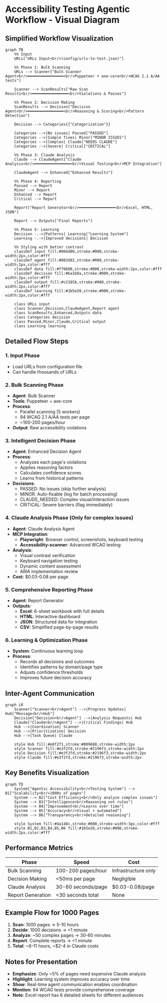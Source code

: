 # Accessibility Testing Agentic Workflow - Visual Diagram

## Simplified Workflow Visualization

```mermaid
graph TB
    %% Input
    URLs["URLs Input<br/>(config/urls-to-test.json)"]
    
    %% Phase 1: Bulk Scanning
    URLs --> Scanner["Bulk Scanner Agent<br/>━━━━━━━━━━━━━━━━<br/>Puppeteer + axe-core<br/>WCAG 2.1 A/AA tests"]
    
    Scanner --> ScanResults["Raw Scan Results<br/>━━━━━━━━━━━━━━━━<br/>Violations & Passes"]
    
    %% Phase 2: Decision Making
    ScanResults --> Decision["Decision Agent<br/>━━━━━━━━━━━━━━━━<br/>Reasoning & Scoring<br/>Pattern Detection"]
    
    Decision --> Categories{{"Categorization"}}
    
    Categories -->|No issues| Passed["PASSED"]
    Categories -->|Simple fixes| Minor["MINOR ISSUES"]
    Categories -->|Complex| Claude["NEEDS CLAUDE"]
    Categories -->|Severe| Critical["CRITICAL"]
    
    %% Phase 3: Claude Analysis
    Claude --> ClaudeAgent["Claude Analysis<br/>━━━━━━━━━━━━━━━━<br/>Visual Testing<br/>MCP Integration"]
    
    ClaudeAgent --> Enhanced["Enhanced Results"]
    
    %% Phase 4: Reporting
    Passed --> Report
    Minor --> Report
    Enhanced --> Report
    Critical --> Report
    
    Report["Report Generator<br/>━━━━━━━━━━━━━━━━<br/>Excel, HTML, JSON"]
    
    Report --> Outputs["Final Reports"]
    
    %% Phase 5: Learning
    Decision -.->|Patterns| Learning["Learning System"]
    Learning -.->|Improved decisions| Decision
    
    %% Styling with better contrast
    classDef input fill:#004d00,stroke:#000,stroke-width:2px,color:#fff
    classDef agent fill:#003d82,stroke:#000,stroke-width:2px,color:#fff
    classDef data fill:#ff6600,stroke:#000,stroke-width:2px,color:#fff
    classDef decision fill:#6a1b9a,stroke:#000,stroke-width:2px,color:#fff
    classDef output fill:#c2185b,stroke:#000,stroke-width:2px,color:#fff
    classDef learning fill:#1b5e20,stroke:#000,stroke-width:2px,color:#fff
    
    class URLs input
    class Scanner,Decision,ClaudeAgent,Report agent
    class ScanResults,Enhanced,Outputs data
    class Categories decision
    class Passed,Minor,Claude,Critical output
    class Learning learning
```

## Detailed Flow Steps

### 1. **Input Phase**
- Load URLs from configuration file
- Can handle thousands of URLs

### 2. **Bulk Scanning Phase**
- **Agent**: Bulk Scanner
- **Tools**: Puppeteer + axe-core
- **Process**: 
  - Parallel scanning (5 workers)
  - 94 WCAG 2.1 A/AA tests per page
  - ~100-200 pages/hour
- **Output**: Raw accessibility violations

### 3. **Intelligent Decision Phase**
- **Agent**: Enhanced Decision Agent
- **Process**:
  - Analyzes each page's violations
  - Applies reasoning factors
  - Calculates confidence scores
  - Learns from historical patterns
- **Decisions**:
  - PASSED: No issues (skip further analysis)
  - MINOR: Auto-fixable (log for batch processing)
  - CLAUDE_NEEDED: Complex visual/interaction issues
  - CRITICAL: Severe barriers (flag immediately)

### 4. **Claude Analysis Phase** (Only for complex issues)
- **Agent**: Claude Analysis Agent
- **MCP Integration**:
  - **Playwright**: Browser control, screenshots, keyboard testing
  - **Accessibility-scanner**: Advanced WCAG testing
- **Analysis**:
  - Visual contrast verification
  - Keyboard navigation testing
  - Dynamic content assessment
  - ARIA implementation review
- **Cost**: $0.03-0.08 per page

### 5. **Comprehensive Reporting Phase**
- **Agent**: Report Generator
- **Outputs**:
  - **Excel**: 6-sheet workbook with full details
  - **HTML**: Interactive dashboard
  - **JSON**: Structured data for integration
  - **CSV**: Simplified page-by-page results

### 6. **Learning & Optimization Phase**
- **System**: Continuous learning loop
- **Process**:
  - Records all decisions and outcomes
  - Identifies patterns by domain/page type
  - Adjusts confidence thresholds
  - Improves future decision accuracy

## Inter-Agent Communication

```mermaid
graph LR
    Scanner["Scanner<br/>Agent"] -->|Progress Updates| Hub["Message<br/>Hub"]
    Decision["Decision<br/>Agent"] -->|Analysis Requests| Hub
    Claude["Claude<br/>Agent"] -->|Critical Findings| Hub
    Hub -->|Coordination| Scanner
    Hub -->|Prioritization| Decision
    Hub -->|Task Queue| Claude
    
    style Hub fill:#e0f2f1,stroke:#009688,stroke-width:2px
    style Scanner fill:#e3f2fd,stroke:#2196f3,stroke-width:2px
    style Decision fill:#e3f2fd,stroke:#2196f3,stroke-width:2px
    style Claude fill:#e3f2fd,stroke:#2196f3,stroke-width:2px
```

## Key Benefits Visualization

```mermaid
graph TD
    System["Agentic Accessibility<br/>Testing System"] --> B1["Scalability<br/>1000s of pages"]
    System --> B2["Cost Efficiency<br/>Only analyze complex issues"]
    System --> B3["Intelligence<br/>Reasoning not rules"]
    System --> B4["Improvement<br/>Learns over time"]
    System --> B5["Accuracy<br/>Visual + automated"]
    System --> B6["Transparency<br/>Detailed reasoning"]
    
    style System fill:#4a148c,stroke:#000,stroke-width:3px,color:#fff
    style B1,B2,B3,B4,B5,B6 fill:#1b5e20,stroke:#000,stroke-width:2px,color:#fff
```

## Performance Metrics

| Phase | Speed | Cost |
|-------|-------|------|
| Bulk Scanning | 100-200 pages/hour | Infrastructure only |
| Decision Making | <50ms per page | Negligible |
| Claude Analysis | 30-60 seconds/page | $0.03-0.08/page |
| Report Generation | <30 seconds total | None |

## Example Flow for 1000 Pages

1. **Scan**: 1000 pages → 5-10 hours
2. **Decide**: 1000 decisions → <1 minute
3. **Analyze**: ~50 complex pages → 30-60 minutes
4. **Report**: Complete reports → <1 minute
5. **Total**: ~6-11 hours, ~$2-4 in Claude costs

## Notes for Presentation

- **Emphasize**: Only ~5% of pages need expensive Claude analysis
- **Highlight**: Learning system improves accuracy over time
- **Show**: Real-time agent communication enables coordination
- **Mention**: 94 WCAG tests provide comprehensive coverage
- **Note**: Excel report has 6 detailed sheets for different audiences